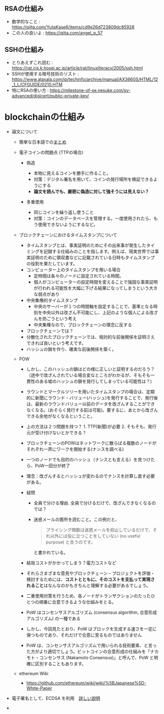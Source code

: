 ## RSAの仕組み
- 数学的なこと : https://qiita.com/YutaKase6/items/cd9e26d723809dc85928
- この人の良いよ : https://qiita.com/angel_p_57
## SSHの仕組み
- とりあえずこれ読む : https://rat.cis.k.hosei.ac.jp/article/rat/linuxliteracy/2005/ssh.html
- SSHが使用する暗号技術のリスト : https://www.alaxala.com/jp/techinfo/archive/manual/AX3660S/HTML/12_1_L/CFGUIDE/0210.HTM
- 特にRSAの使い方 : https://milestone-of-se.nesuke.com/sv-advanced/digicert/public-private-key/

# blockchainの仕組み
- 論文について
  - 簡単な日本語での[まとめ](https://www.ogis-ri.co.jp/otc/hiroba/technical/bitcoinpaper/)
  - 電子コインの問題点 (TTPの場合)
    - 偽造 
      - 本物に見えるコインを勝手に作ること。
      - 対策：デジタル署名を用いて、コインの発行場所を検証できるようにする
      - **論文を読んでも、厳密に偽造に対して強そうには見えない？**

    - 多重使用
      - 同じコインを繰り返し使うこと
      - 対策：コインのデータベースを管理する。一度使用されたら、もう使用できないようにするなど。
  - ブロックチェーンにおけるタイムスタンプについて
    - タイムスタンプとは、事実証明のためにその出来事が発生したタイミングを記録する仕組みのことを指します。例えば、現実世界では事実証明のために領収書などに記載されている日時もタイムスタンプの役割を果たしています。
    - コンピューター上のタイムスタンプを用いる場合
      - 定時間は各々のノードに設定されている時間。
      - 個人がコンピューターの設定時間を変えることで強固な事実証明が行われる可能性を大幅に下げる結果になってしまうという大きな弱点があり
    - 中央集権的タイムスタンプ
      - 中央のサーバーが１つの時間軸を設定することで、基準となる時刻を中央以外は改ざん不可能にし、上記のような個人による改ざんを防ごうという考え
      - 中央集権なので、ブロックチェーンの理念に反する
    - ブロックチェーンでは？
     - 分散化されたブロックチェーンでは、相対的な前後関係を証明さえできれば良いという考えです。
     - ハッシュの鎖を作り、確実な前後関係を築く。
  
  - POW
    - しかし、このハッシュの鎖はどの様に正しいと証明するのだろう？（途中で改ざんされている場合変なところがわかるが、そもそも一貫性のある嘘のハッシュの鎖を発行してしまっている可能性は？) 
    - ラウンドとマークルツリーを用いたタイムスタンプの場合は、定期的に新聞にラウンド・バリュー(ハッシュ)を発行することで、発行後は、最新のラウンドバリュー以前のデータを改ざんすることができなくなる。(おそらく発行する前は可能)。要するに、あとから改ざんできる余地がなくなるということ。
    - 上の方法は２つ問題を持つ？ 1. TTP(新聞)が必要 2. そもそも、発行元が受け付けないとかできる？
    - ブロックチェーンのPOWはネットワークに散らばる複数のノードがそれぞれ一斉にワークを開始する(ナンスを調べる)
    - 一つのノードでも目的のハッシュ（ナンスとも言える）を見つけたら、PoW一回分が終了
    - 理念：改ざんするとハッシュが変わるのでナンスを計算し直す必要がある。
    - 疑問
      - 全員で分ける理由. 全員で分けるだけで、改ざんできなくなるのでは？
      - 迷惑メールの箇所を読むこと。この例だと、

        > プライシング関数は迷惑メールを抑止しているだけで、それ以外には役に立つことをしていない (no useful purpose) と言うのです。

        と書かれている。
      
    - 結局コストがかかってしまう？電力コストなど 
    - それらさまざまな意見やブロックチェーン・プロジェクトを評価・検討するためには、**コストとともに、そのコストを支払って実現されること**はなんなのかもきちんと理解する必要があるでしょう。
    - 二重使用対策を行うため、各ノードがトランザクションのたったひとつの順番に合意できるような仕組みをとる。
    - PoW はコンセンサスアルゴリズム (consensus algorithm, 合意形成アルゴリズム) の一種である
    - しかし、今回見たとおり、PoW はブロックを生成する速さを一定に保つものであり、それだけで合意に至るものではありません
    - PoW は、コンセンサスアルゴリズムで用いられる技術要素、と言った方がより適切でしょう。ビットコインの合意形成の仕組みを「ナカモト・コンセンサス (Nakamoto Consensus)」と呼んで、PoW と明確に区別することもあります。
  
  - ethereum Wiki
    - https://github.com/ethereum/wiki/wiki/%5BJapanese%5D-White-Paper
      


      
- 電子署名として、ECDSA を利用　[詳しい説明](https://qiita.com/angel_p_57/items/355eec5b5547ac122607#%E3%82%B3%E3%83%B3%E3%82%B9%E3%83%88%E3%83%A9%E3%82%AF%E3%82%BF-initialize)
- 